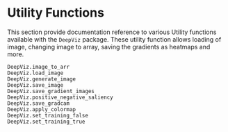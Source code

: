 # Utility Functions

This section provide documentation reference to various Utility functions available with the `DeepViz` package. These utility function allows loading of image, changing image to array, saving the gradients as heatmaps and more.

```@docs
DeepViz.image_to_arr
DeepViz.load_image
DeepViz.generate_image
DeepViz.save_image
DeepViz.save_gradient_images
DeepViz.positive_negative_saliency
DeepViz.save_gradcam
DeepViz.apply_colormap
DeepViz.set_training_false
DeepViz.set_training_true
```
